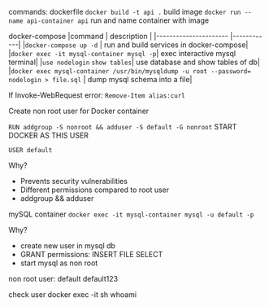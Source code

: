 commands:
dockerfile
`docker build -t api .` build image
`docker run --name api-container api` run and name container with image   


docker-compose
|command | description |
|---------------------- |------------|
|`docker-compose up -d` | run and build services in docker-compose|
|`docker exec -it mysql-container mysql -p`| exec interactive mysql terminal|
|`use nodelogin` `show tables`| use database and show tables of db|
|`docker exec mysql-container /usr/bin/mysqldump -u root --password= nodelogin > file.sql` | dump mysql schema into a file|

If Invoke-WebRequest error:
`Remove-Item alias:curl`

Create non root user for Docker container

`RUN addgroup -S nonroot && adduser -S default -G nonroot`
START DOCKER AS THIS USER

`USER default`

Why?

- Prevents security vulnerabilities
- Different permissions compared to root user
- addgroup && adduser

mySQL container
`docker exec -it mysql-container mysql -u default -p`

Why?

- create new user in mysql db
- GRANT permissions: INSERT FILE SELECT
- start mysql as non root

non root user:
default
default123

check user
docker exec -it <container name> sh
whoami
